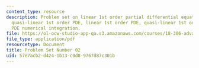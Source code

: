 ```yaml
---
content_type: resource
description: Problem set on linear 1st order partial differential equations (PDE),
  quasi-linear 1st order PDE, linear 1st order PDE, quasi-linear 1st order PDE, and
  PDE numerical integration.
file: https://ol-ocw-studio-app-qa.s3.amazonaws.com/courses/18-306-advanced-partial-differential-equations-with-applications-fall-2009/57e7acb2d4241b13c0d89767d87c301b_MIT18_306f09_pset02_ProblemSet200902.pdf
file_type: application/pdf
resourcetype: Document
title: Problem Set Number 02
uid: 57e7acb2-d424-1b13-c0d8-9767d87c301b
---
```

